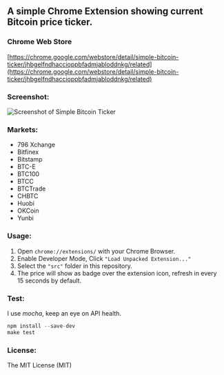 ## A simple Chrome Extension showing current Bitcoin price ticker.

### Chrome Web Store

[https://chrome.google.com/webstore/detail/simple-bitcoin-ticker/jhbgelfndhaccioppbfadmjabloddnkg/related](https://chrome.google.com/webstore/detail/simple-bitcoin-ticker/jhbgelfndhaccioppbfadmjabloddnkg/related)

### Screenshot:

![Screenshot of Simple Bitcoin Ticker](screenshot.png)

### Markets:
 
- 796 Xchange
- Bitfinex
- Bitstamp
- BTC-E
- BTC100
- BTCC
- BTCTrade
- CHBTC
- Huobi
- OKCoin
- Yunbi

### Usage:

1. Open `chrome://extensions/` with your Chrome Browser.
2. Enable Developer Mode, Click `"Load Unpacked Extension..."`
3. Select the `"src"` folder in this repository.
4. The price will show as badge over the extension icon, refresh in every 15 seconds by default.

### Test:

I use *mocha*, keep an eye on API health.

```js
npm install --save-dev
make test
```

### License:

The MIT License (MIT)

